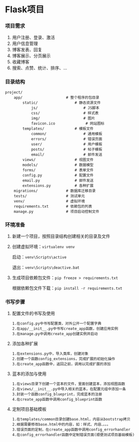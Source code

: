 # Flask项目

### 项目需求

1. 用户注册、登录、激活
2. 用户信息管理
3. 博客发表、回复
4. 博客展示、分页展示
5. 收藏博客
6. 搜索、点赞、统计、排序、...

### 目录结构

```
project/
	app/					# 整个程序的包目录
		static/					# 静态资源文件
			js/						# JS脚本
			css/					# 样式表
			img/					# 图片
			favicon.ico				 # 网站图标
		templates/				# 模板文件
			common/					# 通用模板
			errors/					# 错误页面
			user/					# 用户模板
			posts/					# 帖子模板
			email/					# 邮件发送
		views/					# 视图文件
		models/					# 数据模型
		forms/					# 表单文件
		config.py				# 配置文件
		email.py				# 邮件发送
		extensions.py			# 各种扩展
	migrations/				# 数据库迁移目录
	tests/					# 测试单元
	venv/					# 虚拟环境
	requirements.txt		# 依赖包的列表
	manage.py				# 项目启动控制文件
```

### 环境准备

1. 新建一个项目，按照目录结构创建相关的目录及文件

2. 创建虚拟环境：`virtualenv venv`

   启动：`venv\Scripts\active`

   退出：`venv\Scripts\deactive.bat`

3. 生成项目依赖包文件：`pip freeze > requirements.txt`

   根据依赖包文件下载：`pip install -r requirements.txt`


### 书写步骤

1. 配置文件的书写及使用

   ```
   1.在config.py中书写配置类，对外公开一个配置字典
   2.在app/__init__.py中书写create_app函数，创建应用实例
   3.在manage.py中调用create_app创建实例并启动
   ```

2. 添加各种扩展

   ```
   1.在extensions.py中，导入类库，创建对象
   2.创建一个函数config_extensions，完成扩展的初始化操作
   3.在create_app函数中，返回之前，调用以完成扩展的添加
   ```

3. 蓝本的添加与使用

   ```
   1.在views目录下创建一个蓝本的文件，里面创建蓝本，添加视图函数
   2.在views/__init__.py中导入相关的蓝本，在配置元组中添加一条
   3.封装一个函数config_blueprint，完成蓝本的注册
   4.在create_app函数中调用config_blueprint函数
   ```

4. 定制项目基础模板

   ```
   1.在templates/common目录创建base.html，内容从bootstrap拷贝
   2.根据需要修改base.html中的内容，如：样式、内容、。。。
   3.错误页面的定制，在create_app函数中调用config_errorhandler
   4.在config_errorhandler函数中定制错误页面(顺便测试项目基础模板)
   ```
